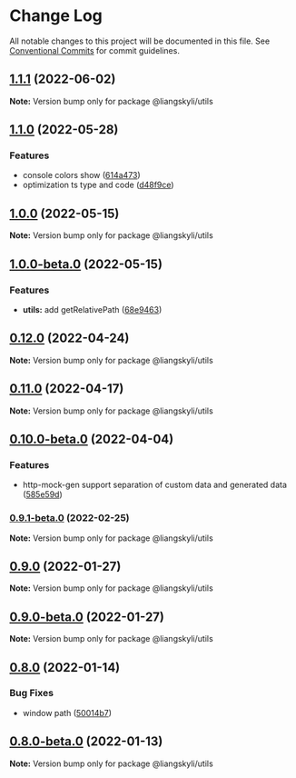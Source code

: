 # Change Log

All notable changes to this project will be documented in this file.
See [Conventional Commits](https://conventionalcommits.org) for commit guidelines.

## [1.1.1](https://github.com/liangskyli/mock/compare/v1.1.0...v1.1.1) (2022-06-02)

**Note:** Version bump only for package @liangskyli/utils





## [1.1.0](https://github.com/liangskyli/mock/compare/v1.0.0...v1.1.0) (2022-05-28)


### Features

* console colors show ([614a473](https://github.com/liangskyli/mock/commit/614a4738612f471598263e562d14fce5c215c17b))
* optimization ts type and code ([d48f9ce](https://github.com/liangskyli/mock/commit/d48f9ce9c9921a961fc8bcba54c328643cdb5abb))



## [1.0.0](https://github.com/liangskyli/mock/compare/v1.0.0-beta.0...v1.0.0) (2022-05-15)

**Note:** Version bump only for package @liangskyli/utils





## [1.0.0-beta.0](https://github.com/liangskyli/mock/compare/v0.12.0...v1.0.0-beta.0) (2022-05-15)


### Features

* **utils:** add getRelativePath ([68e9463](https://github.com/liangskyli/mock/commit/68e946334995f3cf0da11abb94049bed1570689d))



## [0.12.0](https://github.com/liangskyli/mock/compare/v0.11.0...v0.12.0) (2022-04-24)

**Note:** Version bump only for package @liangskyli/utils





## [0.11.0](https://github.com/liangskyli/mock/compare/v0.10.0-beta.1...v0.11.0) (2022-04-17)

**Note:** Version bump only for package @liangskyli/utils





## [0.10.0-beta.0](https://github.com/liangskyli/mock/compare/v0.9.1-beta.0...v0.10.0-beta.0) (2022-04-04)


### Features

* http-mock-gen support separation of custom data and generated data ([585e59d](https://github.com/liangskyli/mock/commit/585e59db3ccf208203087751e1db27b627d6d0f9))



### [0.9.1-beta.0](https://github.com/liangskyli/mock/compare/v0.9.0...v0.9.1-beta.0) (2022-02-25)

**Note:** Version bump only for package @liangskyli/utils





## [0.9.0](https://github.com/liangskyli/mock/compare/v0.9.0-beta.5...v0.9.0) (2022-01-27)

**Note:** Version bump only for package @liangskyli/utils





## [0.9.0-beta.0](https://github.com/liangskyli/mock/compare/v0.8.1...v0.9.0-beta.0) (2022-01-27)

**Note:** Version bump only for package @liangskyli/utils





## [0.8.0](https://github.com/liangskyli/mock/compare/v0.8.0-beta.0...v0.8.0) (2022-01-14)


### Bug Fixes

* window path ([50014b7](https://github.com/liangskyli/mock/commit/50014b7dd64b1a9405ce23e7ae32987206b18764))



## [0.8.0-beta.0](https://github.com/liangskyli/mock/compare/v0.7.0...v0.8.0-beta.0) (2022-01-13)

**Note:** Version bump only for package @liangskyli/utils

